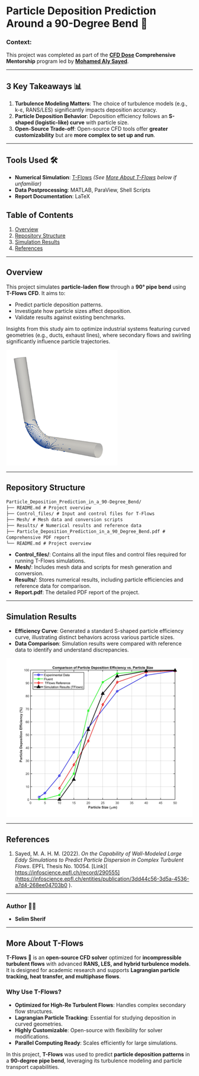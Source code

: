 # Particle Deposition Prediction Around a 90-Degree Bend  🌊

### Context:
This project was completed as part of the **[**CFD Dose**](https://www.cfddose.com/) Comprehensive Mentorship** program led by [**Mohamed Aly Sayed**](https://www.linkedin.com/in/mohamedsayedh/?originalSubdomain=ch).

---

## 3 Key Takeaways 📊
1. **Turbulence Modeling Matters**: The choice of turbulence models (e.g., k-ε, RANS/LES) significantly impacts deposition accuracy.  
2. **Particle Deposition Behavior**: Deposition efficiency follows an **S-shaped (logistic-like) curve** with particle size.  
3. **Open-Source Trade-off**: Open-source CFD tools offer **greater customizability** but are **more complex to set up and run**.  

---

## Tools Used 🛠️
- **Numerical Simulation**: [T-Flows](https://github.com/DelNov/T-Flows) *(See [More About T-Flows](#more-about-t-flows) below if unfamiliar)*
- **Data Postprocessing**: MATLAB, ParaView, Shell Scripts
- **Report Documentation**: LaTeX


## Table of Contents
1. [Overview](#overview)
2. [Repository Structure](#repository-structure)
3. [Simulation Results](#simulation-results)
4. [References](#references)

---

## Overview
This project simulates **particle-laden flow** through a **90° pipe bend** using **T-Flows CFD**. It aims to:
- Predict particle deposition patterns.
- Investigate how particle sizes affect deposition.
- Validate results against existing benchmarks.

Insights from this study aim to optimize industrial systems featuring curved geometries (e.g., ducts, exhaust lines), where secondary flows and swirling significantly influence particle trajectories.

<img src="Results/Pipe.png" alt="Pipe schematic" width="300"/>

---

## Repository Structure
```
Particle_Deposition_Prediction_in_a_90-Degree_Bend/ 
├── README.md # Project overview 
├── Control_files/ # Input and control files for T-Flows 
├── Mesh/ # Mesh data and conversion scripts 
├── Results/ # Numerical results and reference data 
├── Particle_Deposition_Prediction_in_a_90_Degree_Bend.pdf # Comprehensive PDF report
└── README.md # Project overview 

```
- **Control_files/**: Contains all the input files and control files required for running T-Flows simulations.
- **Mesh/**: Includes mesh data and scripts for mesh generation and conversion.
- **Results/**: Stores numerical results, including particle efficiencies and reference data for comparison.
- **Report.pdf**: The detailed PDF report of the project.


---

## Simulation Results
- **Efficiency Curve**: Generated a standard S-shaped particle efficiency curve, illustrating distinct behaviors across various particle sizes.
- **Data Comparison**: Simulation results were compared with reference data to identify and understand discrepancies.

![Particle Distribution](Results/Plot.jpg)

---

## References
1. Sayed, M. A. H. M. (2022). *On the Capability of Wall-Modeled Large Eddy Simulations to Predict Particle Dispersion in Complex Turbulent Flows*. EPFL Thesis No. 10054. [Link]( https://infoscience.epfl.ch/record/290555](https://infoscience.epfl.ch/entities/publication/3dd44c56-3d5a-4536-a7d4-268ee04703b0 ).

---

### Author 👨‍🔬
- **Selim Sherif**
---

## More About T-Flows

**T-Flows** 🌊 is an **open-source CFD solver** optimized for **incompressible turbulent flows** with advanced **RANS, LES, and hybrid turbulence models**. It is designed for academic research and supports **Lagrangian particle tracking, heat transfer, and multiphase flows**.

### Why Use T-Flows?
- **Optimized for High-Re Turbulent Flows**: Handles complex secondary flow structures.
- **Lagrangian Particle Tracking**: Essential for studying deposition in curved geometries.
- **Highly Customizable**: Open-source with flexibility for solver modifications.
- **Parallel Computing Ready**: Scales efficiently for large simulations.

In this project, **T-Flows** was used to predict **particle deposition patterns** in a **90-degree pipe bend**, leveraging its turbulence modeling and particle transport capabilities.
